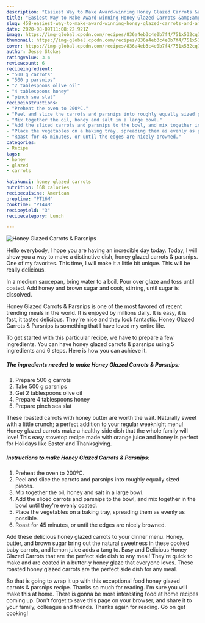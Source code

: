 ```yaml
---
description: "Easiest Way to Make Award-winning Honey Glazed Carrots &amp;amp; Parsnips"
title: "Easiest Way to Make Award-winning Honey Glazed Carrots &amp;amp; Parsnips"
slug: 458-easiest-way-to-make-award-winning-honey-glazed-carrots-and-amp-parsnips
date: 2020-08-09T11:08:22.921Z
image: https://img-global.cpcdn.com/recipes/836a4eb3c4e0b7f4/751x532cq70/honey-glazed-carrots-parsnips-recipe-main-photo.jpg
thumbnail: https://img-global.cpcdn.com/recipes/836a4eb3c4e0b7f4/751x532cq70/honey-glazed-carrots-parsnips-recipe-main-photo.jpg
cover: https://img-global.cpcdn.com/recipes/836a4eb3c4e0b7f4/751x532cq70/honey-glazed-carrots-parsnips-recipe-main-photo.jpg
author: Jesse Stokes
ratingvalue: 3.4
reviewcount: 6
recipeingredient:
- "500 g carrots"
- "500 g parsnips"
- "2 tablespoons olive oil"
- "4 tablespoons honey"
- "pinch sea slat"
recipeinstructions:
- "Preheat the oven to 200ºC."
- "Peel and slice the carrots and parsnips into roughly equally sized pieces."
- "Mix together the oil, honey and salt in a large bowl."
- "Add the sliced carrots and parsnips to the bowl, and mix together in the bowl until they&#39;re evenly coated."
- "Place the vegetables on a baking tray, spreading them as evenly as possible."
- "Roast for 45 minutes, or until the edges are nicely browned."
categories:
- Recipe
tags:
- honey
- glazed
- carrots

katakunci: honey glazed carrots 
nutrition: 168 calories
recipecuisine: American
preptime: "PT16M"
cooktime: "PT44M"
recipeyield: "3"
recipecategory: Lunch

---
```



![Honey Glazed Carrots &amp; Parsnips](https://img-global.cpcdn.com/recipes/836a4eb3c4e0b7f4/751x532cq70/honey-glazed-carrots-parsnips-recipe-main-photo.jpg)

Hello everybody, I hope you are having an incredible day today. Today, I will show you a way to make a distinctive dish, honey glazed carrots &amp; parsnips. One of my favorites. This time, I will make it a little bit unique. This will be really delicious.

In a medium saucepan, bring water to a boil. Pour over glaze and toss until coated. Add honey and brown sugar and cook, stirring, until sugar is dissolved.

Honey Glazed Carrots &amp; Parsnips is one of the most favored of recent trending meals in the world. It is enjoyed by millions daily. It is easy, it is fast, it tastes delicious. They're nice and they look fantastic. Honey Glazed Carrots &amp; Parsnips is something that I have loved my entire life.


To get started with this particular recipe, we have to prepare a few ingredients. You can have honey glazed carrots &amp; parsnips using 5 ingredients and 6 steps. Here is how you can achieve it.

<!--inarticleads1-->

##### The ingredients needed to make Honey Glazed Carrots &amp; Parsnips:

1. Prepare 500 g carrots
1. Take 500 g parsnips
1. Get 2 tablespoons olive oil
1. Prepare 4 tablespoons honey
1. Prepare pinch sea slat


These roasted carrots with honey butter are worth the wait. Naturally sweet with a little crunch; a perfect addition to your regular weeknight menu! Honey glazed carrots make a healthy side dish that the whole family will love! This easy stovetop recipe made with orange juice and honey is perfect for Holidays like Easter and Thanksgiving. 

<!--inarticleads2-->

##### Instructions to make Honey Glazed Carrots &amp; Parsnips:

1. Preheat the oven to 200ºC.
1. Peel and slice the carrots and parsnips into roughly equally sized pieces.
1. Mix together the oil, honey and salt in a large bowl.
1. Add the sliced carrots and parsnips to the bowl, and mix together in the bowl until they&#39;re evenly coated.
1. Place the vegetables on a baking tray, spreading them as evenly as possible.
1. Roast for 45 minutes, or until the edges are nicely browned.


Add these delicious honey glazed carrots to your dinner menu. Honey, butter, and brown sugar bring out the natural sweetness in these cooked baby carrots, and lemon juice adds a tang to. Easy and Delicious Honey Glazed Carrots that are the perfect side dish to any meal! They&#39;re quick to make and are coated in a butter-y honey glaze that everyone loves. These roasted honey glazed carrots are the perfect side dish for any meal. 

So that is going to wrap it up with this exceptional food honey glazed carrots &amp; parsnips recipe. Thanks so much for reading. I'm sure you will make this at home. There is gonna be more interesting food at home recipes coming up. Don't forget to save this page on your browser, and share it to your family, colleague and friends. Thanks again for reading. Go on get cooking!
